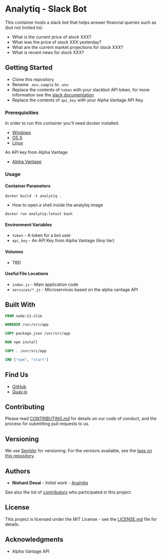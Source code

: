 # Analytiq - Slack Bot

This container hosts a slack bot that helps answer financial queries such as (but not limited to):

- What is the current price of stock XXX?
- What was the price of stock XXX yesterday?
- What are the current market projections for stock XXX?
- What is recent news for stock XXX?


## Getting Started

- Clone this repository
- Rename `.env.sample` to `.env`
- Replace the contents of `token` with your slackbot API token, for more information see the [slack documentation](https://api.slack.com/bot-users)
- Replace the contents of `api_key`  with your Alpha Vantage API Key. 

### Prerequisities


In order to run this container you'll need docker installed.

* [Windows](https://docs.docker.com/windows/started)
* [OS X](https://docs.docker.com/mac/started/)
* [Linux](https://docs.docker.com/linux/started/)

An API key from Alpha Vantage

* [Alpha Vantage](https://www.alphavantage.co/documentation/)

### Usage

#### Container Parameters


```shell
docker build -t analytiq .
```

- How to open a shell inside the analytiq image

```shell
docker run analytiq:latest bash
```

#### Environment Variables

* `token` - A token for a bot user 
* `api_key` - An API Key from Alpha Vantage (Any tier)

#### Volumes

* TBD

#### Useful File Locations

* `index.js` - Main application code
* `services/*.js` - Microservices based on the alpha vantage API

## Built With

```Dockerfile
FROM node:12-slim

WORKDIR /usr/src/app

COPY package.json /usr/src/app

RUN npm install

COPY . /usr/src/app

CMD ["npm", "start"]
```

## Find Us

* [GitHub](https://github.com/desainis/analytiq)
* [Quay.io](coming-soon)

## Contributing

Please read [CONTRIBUTING.md](CONTRIBUTING.md) for details on our code of conduct, and the process for submitting pull requests to us.

## Versioning

We use [SemVer](http://semver.org/) for versioning. For the versions available, see the 
[tags on this repository](https://github.com/your/repository/tags). 

## Authors

* **Nishant Desai** - *Initial work* - [Analytiq](https://github.com/desainis/analytiq)

See also the list of [contributors](https://github.com/desainis/analytiq/contributors) who 
participated in this project.

## License

This project is licensed under the MIT License - see the [LICENSE.md](LICENSE.md) file for details.

## Acknowledgments

* Alpha Vantage API